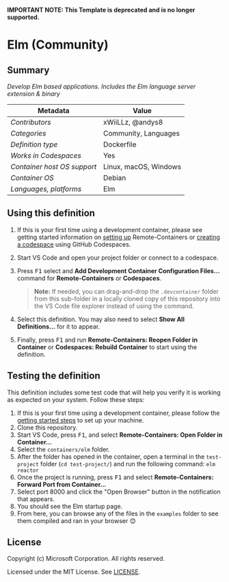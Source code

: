 **IMPORTANT NOTE: This Template is deprecated and is no longer supported.**

# Elm (Community)

## Summary

_Develop Elm based applications. Includes the Elm language server extension &
binary_

| Metadata                    | Value                 |
| --------------------------- | --------------------- |
| _Contributors_              | xWiiLLz, @andys8      |
| _Categories_                | Community, Languages  |
| _Definition type_           | Dockerfile            |
| _Works in Codespaces_       | Yes                   |
| _Container host OS support_ | Linux, macOS, Windows |
| _Container OS_              | Debian                |
| _Languages, platforms_      | Elm                   |

## Using this definition

1. If this is your first time using a development container, please see getting
   started information on
   [setting up](https://aka.ms/vscode-remote/containers/getting-started)
   Remote-Containers or
   [creating a codespace](https://aka.ms/ghcs-open-codespace) using GitHub
   Codespaces.

2. Start VS Code and open your project folder or connect to a codespace.

3. Press <kbd>F1</kbd> select and **Add Development Container Configuration
   Files...** command for **Remote-Containers** or **Codespaces**.

    > **Note:** If needed, you can drag-and-drop the `.devcontainer` folder from
    > this sub-folder in a locally cloned copy of this repository into the VS
    > Code file explorer instead of using the command.

4. Select this definition. You may also need to select **Show All
   Definitions...** for it to appear.

5. Finally, press <kbd>F1</kbd> and run **Remote-Containers: Reopen Folder in
   Container** or **Codespaces: Rebuild Container** to start using the
   definition.

## Testing the definition

This definition includes some test code that will help you verify it is working
as expected on your system. Follow these steps:

1. If this is your first time using a development container, please follow the
   [getting started steps](https://aka.ms/vscode-remote/containers/getting-started)
   to set up your machine.
2. Clone this repository.
3. Start VS Code, press <kbd>F1</kbd>, and select **Remote-Containers: Open
   Folder in Container...**
4. Select the `containers/elm` folder.
5. After the folder has opened in the container, open a terminal in the
   `test-project` folder (`cd test-project/`) and run the following command:
   `elm reactor`
6. Once the project is running, press <kbd>F1</kbd> and select
   **Remote-Containers: Forward Port from Container...**
7. Select port 8000 and click the "Open Browser" button in the notification that
   appears.
8. You should see the Elm startup page.
9. From here, you can browse any of the files in the `examples` folder to see
   them compiled and ran in your browser 😊

## License

Copyright (c) Microsoft Corporation. All rights reserved.

Licensed under the MIT License. See
[LICENSE](https://github.com/microsoft/vscode-dev-containers/blob/main/LICENSE).

